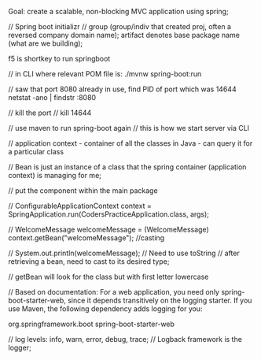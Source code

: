 Goal: create a scalable, non-blocking MVC application using spring;

// Spring boot initializr
// group (group/indiv that created proj, often a reversed company domain name); artifact denotes base package name (what are we building);

f5 is shortkey to run springboot

// in CLI where relevant POM file is:
./mvnw spring-boot:run

// saw that port 8080 already in use, find PID of port which was 14644
netstat -ano | findstr :8080

// kill the port
// kill 14644

// use maven to run spring-boot again
// this is how we start server via CLI

// application context - container of all the classes in Java - can query it for a particular class

// Bean is just an instance of a class that the spring container (application context) is managing for me;

// put the component within the main package

// ConfigurableApplicationContext context = SpringApplication.run(CodersPracticeApplication.class, args);		

// WelcomeMessage welcomeMessage = (WelcomeMessage) context.getBean("welcomeMessage"); //casting

// System.out.println(welcomeMessage); // Need to use toString
// after retrieving a bean, need to cast to its desired type;

// getBean will look for the class but with first letter lowercase

// Based on documentation:
For a web application, you need only spring-boot-starter-web, since it depends transitively on the logging starter. If you use Maven, the following dependency adds logging for you:

<dependency>
	<groupId>org.springframework.boot</groupId>
	<artifactId>spring-boot-starter-web</artifactId>
</dependency>

// log levels: info, warn, error, debug, trace;
// Logback framework is the logger;
